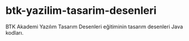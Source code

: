 # btk-yazilim-tasarim-desenleri
 BTK Akademi Yazılım Tasarım Desenleri eğitiminin tasarım desenleri Java kodları.
